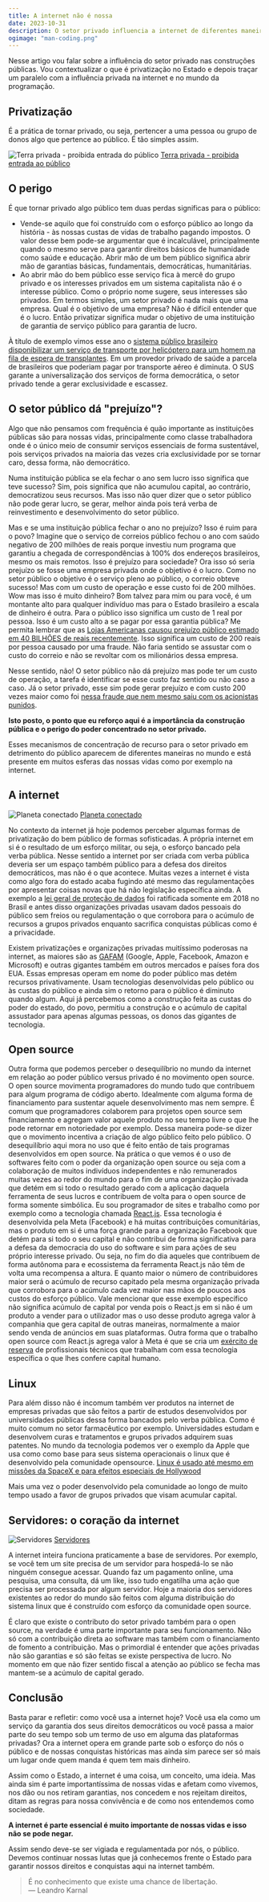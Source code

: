 ```yaml
---
title: A internet não é nossa
date: 2023-10-31
description: O setor privado influencia a internet de diferentes maneiras e via de regra, às custas do setor público.
ogimage: "man-coding.png"
---
```


Nesse artigo vou falar sobre a influência do setor privado nas construções públicas. Vou contextualizar o que é privatização no Estado e depois traçar um paralelo com a influência privada na internet e no mundo da programação.

## Privatização

É a prática de tornar privado, ou seja, pertencer a uma pessoa ou grupo de donos algo que pertence ao público. É tão simples assim.

![Terra privada - proibida entrada do público](terra-privada.jpg)
[Terra privada - proibida entrada ao público](https://unsplash.com/photos/blue-and-white-wooden-signage-on-green-grass-field-during-daytime-mWtYBG3HdXU)

## O perigo

É que tornar privado algo público tem duas perdas significas para o público:

- Vende-se aquilo que foi construído com o esforço público ao longo da história - às nossas custas de vidas de trabalho pagando impostos. O valor desse bem pode-se argumentar que é incalculável, principalmente quando o mesmo serve para garantir direitos básicos de humanidade como saúde e educação. Abrir mão de um bem público significa abrir mão de garantias básicas, fundamentais, democráticas, humanitárias.
- Ao abrir mão do bem público esse serviço fica à mercê do grupo privado e os interesses privados em um sistema capitalista não é o interesse público. Como o próprio nome sugere, seus interesses são privados. Em termos simples, um setor privado é nada mais que uma empresa. Qual é o objetivo de uma empresa? Não é difícil entender que é o lucro. Então privatizar significa mudar o objetivo de uma instituição de garantia de serviço público para garantia de lucro.

À título de exemplo vimos esse ano o [sistema público brasileiro disponibilizar um serviço de transporte por helicóptero para um homem na fila de espera de transplantes](https://www.em.com.br/app/noticia/nacional/2023/09/25/interna_nacional,1567032/homem-descobre-na-serra-dos-orgaos-que-e-o-proximo-na-fila-de-transplantes.shtml). Em um provedor privado de saúde a parcela de brasileiros que poderiam pagar por transporte aéreo é diminuta. O SUS garante a universalização dos serviços de forma democrática, o setor privado tende a gerar exclusividade e escassez.

## O setor público dá "prejuízo"?

Algo que não pensamos com frequência é quão importante as instituições públicas são para nossas vidas, principalmente como classe trabalhadora onde é o único meio de consumir serviços essenciais de forma sustentável, pois serviços privados na maioria das vezes cria exclusividade por se tornar caro, dessa forma, não democrático.

Numa instituição pública se ela fechar o ano sem lucro isso significa que teve sucesso? Sim, pois significa que não acumulou capital, ao contrário, democratizou seus recursos. Mas isso não quer dizer que o setor público não pode gerar lucro, se gerar, melhor ainda pois terá verba de reinvestimento e desenvolvimento do setor público.

Mas e se uma instituição pública fechar o ano no prejuízo? Isso é ruim para o povo? Imagine que o serviço de correios público fechou o ano com saúdo negativo de 200 milhões de reais porque investiu num programa que garantiu a chegada de correspondências à 100% dos endereços brasileiros, mesmo os mais remotos. Isso é prejuízo para sociedade? Ora isso só seria prejuízo se fosse uma empresa privada onde o objetivo é o lucro. Como no setor público o objetivo é o serviço pleno ao público, o correio obteve sucesso! Mas com um custo de operação e esse custo foi de 200 milhões. Wow mas isso é muito dinheiro? Bom talvez para mim ou para você, é um montante alto para qualquer indivíduo mas para o Estado brasileiro a escala de dinheiro é outra. Para o público isso significa um custo de 1 real por pessoa. Isso é um custo alto a se pagar por essa garantia pública? Me permita lembrar que as [Lojas Americanas causou prejuízo público estimado em 40 BILHÕES de reais recentemente](https://g1.globo.com/economia/noticia/2023/06/13/americanas-relatorio-mostra-que-fraudes-somam-mais-de-r-40-bilhoes-entenda-o-caso.ghtml). Isso significa um custo de 200 reais por pessoa causado por uma fraude. Não faria sentido se assustar com o custo do correio e não se revoltar com os milionários dessa empresa.

Nesse sentido, não! O setor público não dá prejuízo mas pode ter um custo de operação, a tarefa é identificar se esse custo faz sentido ou não caso a caso. Já o setor privado, esse sim pode gerar prejuízo e com custo 200 vezes maior como foi [nessa fraude que nem mesmo saiu com os acionistas punidos](https://www.brasildefato.com.br/2023/06/17/americanas-admite-fraude-para-aumentar-lucro-mas-blinda-acionistas-bilionarios).

**Isto posto, o ponto que eu reforço aqui é a importância da construção pública e o perigo do poder concentrado no setor privado.**

Esses mecanismos de concentração de recurso para o setor privado em detrimento do público aparecem de diferentes maneiras no mundo e está presente em muitos esferas das nossas vidas como por exemplo na internet.

## A internet

![Planeta conectado](planeta-conectado.jpg)
[Planeta conectado](https://unsplash.com/photos/photo-of-outer-space-Q1p7bh3SHj8)

No contexto da internet já hoje podemos perceber algumas formas de privatização do bem público de formas sofisticadas. A própria internet em si é o resultado de um esforço militar, ou seja, o esforço bancado pela verba pública. Nesse sentido a internet por ser criada com verba pública deveria ser um espaço também público para a defesa dos direitos democráticos, mas não é o que acontece. Muitas vezes a internet é vista como algo fora do estado acaba fugindo até mesmo das regulamentações por apresentar coisas novas que há não legislação específica ainda. A exemplo a [lei geral de proteção de dados](https://www.mpf.mp.br/servicos/lgpd/o-que-e-a-lgpd) foi ratificada somente em 2018 no Brasil e antes disso organizações privadas usavam dados pessoais do público sem freios ou regulamentação o que corrobora para o acúmulo de recursos a grupos privados enquanto sacrifica conquistas públicas como é a privacidade.

Existem privatizações e organizações privadas muitíssimo poderosas na internet, as maiores são as [GAFAM](https://pt.wikipedia.org/wiki/GAFAM) (Google, Apple, Facebook, Amazon e Microsoft) e outras gigantes também em outros mercados e países fora dos EUA. Essas empresas operam em nome do poder público mas detém recursos privativamente. Usam tecnologias desenvolvidas pelo público ou às custas do público e ainda sim o retorno para o público é diminuto quando algum. Aqui já percebemos como a construção feita as custas do poder do estado, do povo, permitiu a construção e o acúmulo de capital assustador para apenas algumas pessoas, os donos das gigantes de tecnologia.

## Open source

Outra forma que podemos perceber o desequilíbrio no mundo da internet em relação ao poder público versus privado é no movimento open source. O open source movimenta programadores do mundo tudo que contribuem para algum programa de código aberto. Idealmente com alguma forma de financiamento para sustentar aquele desenvolvimento mas nem sempre. É comum que programadores colaborem para projetos open source sem financiamento e agregam valor aquele produto no seu tempo livre o que lhe pode retornar em notoriedade por exemplo. Dessa maneira pode-se dizer que o movimento incentiva a criação de algo público feito pelo público. O desequilíbrio aqui mora no uso que é feito então de tais programas desenvolvidos em open source. Na prática o que vemos é o uso de softwares feito com o poder da organização open source ou seja com a colaboração de muitos indivíduos independentes e não remunerados muitas vezes ao redor do mundo para o fim de uma organização privada que detém em si todo o resultado gerado com a aplicação daquela ferramenta de seus lucros e contribuem de volta para o open source de forma somente simbólica. Eu sou programador de sites e trabalho como por exemplo como a tecnologia chamada [React.js](react.dev/). Essa tecnologia é desenvolvida pela Meta (Facebook) e há muitas contribuições comunitárias, mas o produto em si é uma força grande para a organização Facebook que detém para si todo o seu capital e não contribui de forma significativa para a defesa da democracia do uso do software e sim para ações de seu próprio interesse privado. Ou seja, no fim do dia aqueles que contribuem de forma autônoma para e ecossistema da ferramenta React.js não têm de volta uma recompensa a altura. E quanto maior o número de contribuidores maior será o acúmulo de recurso capitado pela mesma organização privada que corrobora para o acúmulo cada vez maior nas mãos de poucos aos custos do esforço público. Vale mencionar que esse exemplo específico não significa acúmulo de capital por venda pois o React.js em si não é um produto a vender para o utilizador mas o uso desse produto agrega valor à companhia que gera capital de outras maneiras, normalmente a maior sendo venda de anúncios em suas plataformas. Outra forma que o trabalho open source com React.js agrega valor à Meta é que se cria um [exército de reserva](https://pt.wikipedia.org/wiki/Ex%C3%A9rcito_industrial_de_reserva) de profissionais técnicos que trabalham com essa tecnologia específica o que lhes confere capital humano.

## Linux

Para além disso não é incomum também ver produtos na internet de empresas privadas que são feitos a partir de estudos desenvolvidos por universidades públicas dessa forma bancados pelo verba pública. Como é muito comum no setor farmacêutico por exemplo. Universidades estudam e desenvolvem curas e tratamentos e grupos privados adquirem suas patentes. No mundo da tecnologia podemos ver o exemplo da Apple que usa como como base para seus sistema operacionais o linux que é desenvolvido pela comunidade opensource. [Linux é usado até mesmo em missões da SpaceX e para efeitos especiais de Hollywood](https://truelist.co/blog/linux-statistics/)

Mais uma vez o poder desenvolvido pela comunidade ao longo de muito tempo usado a favor de grupos privados que visam acumular capital.

## Servidores: o coração da internet

![Servidores](servidores.jpg)
[Servidores](https://www.pexels.com/photo/black-server-racks-on-a-room-325229/)

A internet inteira funciona praticamente a base de servidores. Por exemplo, se você tem um site precisa de um servidor para hospedá-lo se não ninguém consegue acessar. Quando faz um pagamento online, uma pesquisa, uma consulta, dá um like, isso tudo engatilha uma ação que precisa ser processada por algum servidor. Hoje a maioria dos servidores existentes ao redor do mundo são feitos com alguma distribuição do sistema linux que é construído com esforço da comunidade open source.

É claro que existe o contributo do setor privado também para o open source, na verdade é uma parte importante para seu funcionamento. Não só com a contribuição direta ao software mas também com o financiamento de fomento a contribuição. Mas o primordial é entender que ações privadas não são garantias e só são feitas se existe perspectiva de lucro. No momento em que não fizer sentido fiscal a atenção ao público se fecha mas mantem-se a acúmulo de capital gerado.

## Conclusão

Basta parar e refletir: como você usa a internet hoje? Você usa ela como um serviço da garantia dos seus direitos democráticos ou você passa a maior parte do seu tempo sob um termo de uso em alguma das plataformas privadas? Ora a internet opera em grande parte sob o esforço do nós o público e de nossas conquistas históricas mas ainda sim parece ser só mais um lugar onde quem manda é quem tem mais dinheiro.

Assim como o Estado, a internet é uma coisa, um conceito, uma ideia. Mas ainda sim é parte importantíssima de nossas vidas e afetam como vivemos, nos dão ou nos retiram garantias, nos concedem e nos rejeitam direitos, ditam as regras para nossa convivência e de como nos entendemos como sociedade.

**A internet é parte essencial é muito importante de nossas vidas e isso não se pode negar.**

Assim sendo deve-se ser vigiada e regulamentada por nós, o público. Devemos continuar nossas lutas que já conhecemos frente o Estado para garantir nossos direitos e conquistas aqui na internet também.

> É no conhecimento que existe uma chance de libertação. <br />
> — Leandro Karnal
